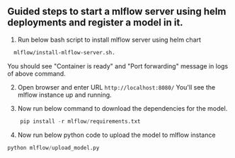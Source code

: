 ## Guided steps to start a mlflow server using helm deployments and register a model in it.


1. Run  below bash script to install mlflow server using helm chart
```bash 
  mlflow/install-mlflow-server.sh.
```
You should see "Container is ready" and "Port forwarding" message in logs of above command.

2. Open browser and enter URL `http://localhost:8080/`
  You'll see the mlflow instance up and running.

3. Now run below command to download the dependencies for the model.
```python
    pip install -r mlflow/requirements.txt
```

4. Now run below python code to upload the model to mlflow instance
```python
python mlflow/upload_model.py
```
